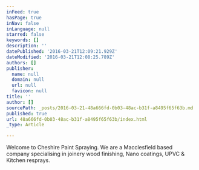 ```yaml
---
inFeed: true
hasPage: true
inNav: false
inLanguage: null
starred: false
keywords: []
description: ''
datePublished: '2016-03-21T12:09:21.929Z'
dateModified: '2016-03-21T12:08:25.789Z'
authors: []
publisher:
  name: null
  domain: null
  url: null
  favicon: null
title: ''
author: []
sourcePath: _posts/2016-03-21-48a666fd-0b03-48ac-b31f-a8495f65f63b.md
published: true
url: 48a666fd-0b03-48ac-b31f-a8495f65f63b/index.html
_type: Article

---
```

Welcome to Cheshire Paint Spraying. We are a Macclesfield based company specialising in joinery wood finishing, Nano coatings, UPVC & Kitchen resprays.